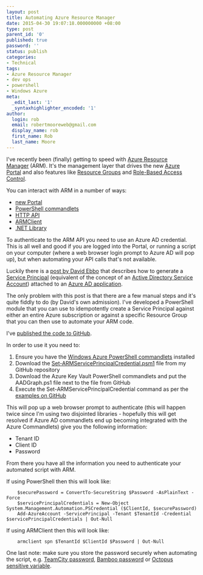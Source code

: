 ```yaml
---
layout: post
title: Automating Azure Resource Manager
date: 2015-04-30 19:07:18.000000000 +08:00
type: post
parent_id: '0'
published: true
password: ''
status: publish
categories:
- Technical
tags:
- Azure Resource Manager
- dev ops
- powershell
- Windows Azure
meta:
  _edit_last: '1'
  _syntaxhighlighter_encoded: '1'
author:
  login: rob
  email: robertmooreweb@gmail.com
  display_name: rob
  first_name: Rob
  last_name: Moore
---
```



I've recently been (finally) getting to speed with [Azure Resource Manager](http://channel9.msdn.com/Events/Build/2014/2-607) (ARM). It's the management layer that drives the new [Azure Portal](https://portal.azure.com) and also features like [Resource Groups](http://azure.microsoft.com/en-us/documentation/articles/azure-preview-portal-using-resource-groups/) and [Role-Based Access Control](http://azure.microsoft.com/en-us/documentation/articles/role-based-access-control-configure/).



You can interact with ARM in a number of ways:


- [new Portal](https://portal.azure.com)
- [PowerShell commandlets](https://msdn.microsoft.com/en-us/library/dn654592.aspx)
- [HTTP API](https://msdn.microsoft.com/en-us/library/azure/dn790568.aspx)
- [ARMClient](https://github.com/projectkudu/ARMClient)
- [.NET Library](http://azure.microsoft.com/en-us/documentation/api/management-resource-sdk-net/)



To authenticate to the ARM API you need to use an Azure AD credential. This is all well and good if you are logged into the Portal, or running a script on your computer (where a web browser login prompt to Azure AD will pop up), but when automating your API calls that's not available.



Luckily there is a [post by David Ebbo](http://blog.davidebbo.com/2014/12/azure-service-principal.html) that describes how to generate a [Service Principal](https://msdn.microsoft.com/en-us/library/azure/dn132633.aspx) (equivalent of the concept of an [Active Directory Service Account](https://servergeeks.wordpress.com/2012/10/29/service-account-in-ad/)) attached to an [Azure AD application](https://msdn.microsoft.com/en-us/library/azure/dn151122.aspx).



The only problem with this post is that there are a few manual steps and it's quite fiddly to do (by David's own admission). I've developed a PowerShell module that you can use to idempotently create a Service Principal against either an entire Azure subscription or against a specific Resource Group that you can then use to automate your ARM code.



I've [published the code to GitHub](https://github.com/robdmoore/azure-resource-manager-api-credentials).



In order to use it you need to:


1. Ensure you have the [Windows Azure PowerShell commandlets](http://azure.microsoft.com/en-us/documentation/articles/powershell-install-configure/) installed
2. Download the [Set-ARMServicePrincipalCredential.psm1](https://github.com/robdmoore/azure-resource-manager-api-credentials/blob/master/Set-ARMServicePrincipalCredential.psm1) file from my GitHub repository
3. Download the Azure Key Vault PowerShell commandlets and put the AADGraph.ps1 file next to the file from GitHub
4. Execute the Set-ARMServicePrincipalCredential command as per the [examples on GitHub](https://github.com/robdmoore/azure-resource-manager-api-credentials/blob/master/Examples.ps1)



This will pop up a web browser prompt to authenticate (this will happen twice since I'm using two disjointed libraries - hopefully this will get resolved if Azure AD commandlets end up becoming integrated with the Azure Commandlets) give you the following information:


- Tenant ID
- Client ID
- Password



From there you have all the information you need to authenticate your automated script with ARM.



If using PowerShell then this will look like:



```
    $securePassword = ConvertTo-SecureString $Password -AsPlainText -Force
    $servicePrincipalCredentials = New-Object System.Management.Automation.PSCredential ($ClientId, $securePassword)
    Add-AzureAccount -ServicePrincipal -Tenant $TenantId -Credential $servicePrincipalCredentials | Out-Null
```



If using ARMClient then this will look like:



```
    armclient spn $TenantId $ClientId $Password | Out-Null
```



One last note: make sure you store the password securely when automating the script, e.g. [TeamCity password](https://confluence.jetbrains.com/display/TCD9/Typed+Parameters), [Bamboo password](https://utoolity.atlassian.net/wiki/pages/viewpage.action?pageId=19464201) or [Octopus sensitive variable](http://docs.octopusdeploy.com/display/OD/Variables).

